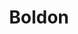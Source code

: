 ---
title: 'Boldon'
altTitle: 'Cafes in Boldon'
url: '/locations/boldon/'
type: 'location'
id: 'boldon'
geolocation:
  lat: 54.9783
  long: 1.6178
population: null
area: null
history: null
landmarks: null
climate: null
economy: null
content: "Boldon is a small town in the northeast of England, and it's home to several cozy and unique cafes. The cafes in Boldon offer a variety of options, including handcrafted coffee, tea, and homemade pastries. Many of these cafes also offer free Wi-Fi, making them the perfect spot for catching up on work or meeting with friends. For those looking for a bite to eat, some cafes also offer sandwiches, soups, and other light fare. Some popular cafes in Boldon include The Caffeine Club, Boldon Coffee Shop, and The Little Cake Shop. With its charming cafes and friendly atmosphere, Boldon is a great destination for coffee lovers and foodies alike."
images:
  header:
    src: '/images/locations/boldon-england-north-east.jpeg'
    alt: 'An image of street in Boldon'
    width: 1920
    height: 1024
  thumbnail:
    src: '/images/locations/fallback.jpeg'
    alt: 'An image showcasing My Page.'
    width: 400
    height: 300
head:
  title: 'Cafes in Boldon : Explore Cafes and Coffee Blends Across Tyne & Wear'
  meta:
    - name: 'keywords'
      content: 'cafe finder, coffee shop locator, cafe reviews, cafe events, cafe news, speciality coffee, cafe blog, coffee culture'
    - name: 'robots'
      content: 'index, follow'
    - name: 'author'
      content: 'Chris Prusakiewicz with ChatGPT'
    - name: 'copyright'
      content: '© 2023 The Coffee Detectives'
settings:
  slider: false
---